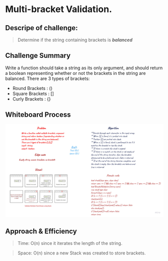 # Multi-bracket Validation.

## Descripe of challenge: 
> Determine if the string containing brackets is ***balanced***

## Challenge Summary
Write a function should take a string as its only argument, and should return a boolean representing whether or not the brackets in the string are balanced.
There are 3 types of brackets:

* Round Brackets : ()
* Square Brackets : []
* Curly Brackets : {}


## Whiteboard Process

![image](whiteboard.jpg)

## Approach & Efficiency
>Time: O(n) since it iterates the length of the string.

>Space: O(n) since a new Stack was created to store brackets.